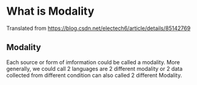 # What is Modality

Translated from https://blog.csdn.net/electech6/article/details/85142769

## Modality

Each source or form of imformation could be called a modality. More generally, we could call 2 languages are 2 different modality or 2 data collected from different condition can also called 2 different Modality.




